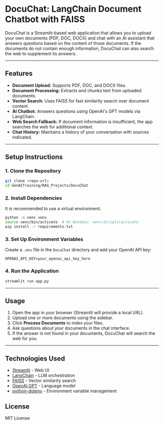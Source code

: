 # DocuChat: LangChain Document Chatbot with FAISS

DocuChat is a Streamlit-based web application that allows you to upload your own documents (PDF, DOC, DOCX) and chat with an AI assistant that answers questions based on the content of those documents. If the documents do not contain enough information, DocuChat can also search the web to supplement its answers.

---

## Features
- **Document Upload:** Supports PDF, DOC, and DOCX files.
- **Document Processing:** Extracts and chunks text from uploaded documents.
- **Vector Search:** Uses FAISS for fast similarity search over document content.
- **AI Chatbot:** Answers questions using OpenAI's GPT models via LangChain.
- **Web Search Fallback:** If document information is insufficient, the app searches the web for additional context.
- **Chat History:** Maintains a history of your conversation with sources indicated.

---

## Setup Instructions

### 1. Clone the Repository
```bash
git clone <repo-url>
cd GenAITraining/RAG_Projects/DocuChat
```

### 2. Install Dependencies
It is recommended to use a virtual environment.
```bash
python -m venv venv
source venv/bin/activate  # On Windows: venv\Scripts\activate
pip install -r requirements.txt
```

### 3. Set Up Environment Variables
Create a `.env` file in the `DocuChat` directory and add your OpenAI API key:
```
OPENAI_API_KEY=your_openai_api_key_here
```

### 4. Run the Application
```bash
streamlit run app.py
```

---

## Usage
1. Open the app in your browser (Streamlit will provide a local URL).
2. Upload one or more documents using the sidebar.
3. Click **Process Documents** to index your files.
4. Ask questions about your documents in the chat interface.
5. If the answer is not found in your documents, DocuChat will search the web for you.

---

## Technologies Used
- [Streamlit](https://streamlit.io/) - Web UI
- [LangChain](https://python.langchain.com/) - LLM orchestration
- [FAISS](https://github.com/facebookresearch/faiss) - Vector similarity search
- [OpenAI GPT](https://platform.openai.com/) - Language model
- [python-dotenv](https://pypi.org/project/python-dotenv/) - Environment variable management


## License
MIT License